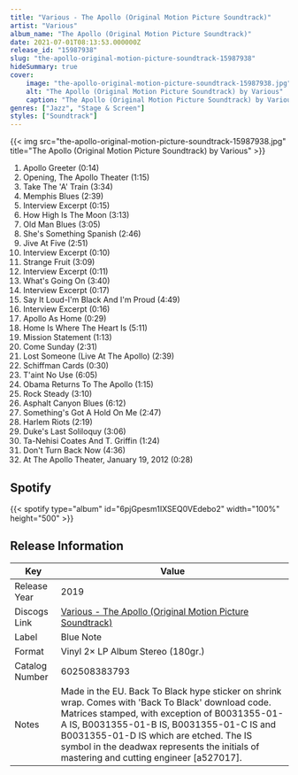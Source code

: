 ```yaml
---
title: "Various - The Apollo (Original Motion Picture Soundtrack)"
artist: "Various"
album_name: "The Apollo (Original Motion Picture Soundtrack)"
date: 2021-07-01T08:13:53.000000Z
release_id: "15987938"
slug: "the-apollo-original-motion-picture-soundtrack-15987938"
hideSummary: true
cover:
    image: "the-apollo-original-motion-picture-soundtrack-15987938.jpg"
    alt: "The Apollo (Original Motion Picture Soundtrack) by Various"
    caption: "The Apollo (Original Motion Picture Soundtrack) by Various"
genres: ["Jazz", "Stage & Screen"]
styles: ["Soundtrack"]
---
```


{{< img src="the-apollo-original-motion-picture-soundtrack-15987938.jpg" title="The Apollo (Original Motion Picture Soundtrack) by Various" >}}

<!-- section break -->

1. Apollo Greeter (0:14)
2. Opening, The Apollo Theater (1:15)
3. Take The 'A' Train (3:34)
4. Memphis Blues (2:39)
5. Interview Excerpt (0:15)
6. How High Is The Moon (3:13)
7. Old Man Blues (3:05)
8. She's Something Spanish (2:46)
9. Jive At Five (2:51)
10. Interview Excerpt (0:10)
11. Strange Fruit (3:09)
12. Interview Excerpt (0:11)
13. What's Going On (3:40)
14. Interview Excerpt (0:17)
15. Say It Loud-I'm Black And I'm Proud (4:49)
16. Interview Excerpt (0:16)
17. Apollo As Home (0:29)
18. Home Is Where The Heart Is (5:11)
19. Mission Statement (1:13)
20. Come Sunday (2:31)
21. Lost Someone (Live At The Apollo) (2:39)
22. Schiffman Cards (0:30)
23. T'aint No Use (6:05)
24. Obama Returns To The Apollo (1:15)
25. Rock Steady (3:10)
26. Asphalt Canyon Blues (6:12)
27. Something's Got A Hold On Me (2:47)
28. Harlem Riots (2:19)
29. Duke's Last Soliloquy (3:06)
30. Ta-Nehisi Coates And T. Griffin (1:24)
31. Don't Turn Back Now (4:36)
32. At The Apollo Theater, January 19, 2012 (0:28)

<!-- section break -->




## Spotify
{{< spotify type="album" id="6pjGpesm1IXSEQ0VEdebo2" width="100%" height="500" >}}





## Release Information
|  Key           | Value                                                |
| ---------------| ---------------------------------------------------- |
| Release Year   | 2019                                   |
| Discogs Link   | [Various - The Apollo (Original Motion Picture Soundtrack)](https://www.discogs.com/release/15987938-Various-The-Apollo-Original-Motion-Picture-Soundtrack) |
| Label          | Blue Note |
| Format         | Vinyl 2× LP Album Stereo (180gr.) |
| Catalog Number | 602508383793 |
| Notes | Made in the EU. Back To Black hype sticker on shrink wrap. Comes with 'Back To Black' download code.  Matrices stamped, with exception of B0031355-01-A IS, B0031355-01-B IS, B0031355-01-C IS and B0031355-01-D IS which are etched. The IS symbol in the deadwax represents the initials of mastering and cutting engineer [a527017]. |